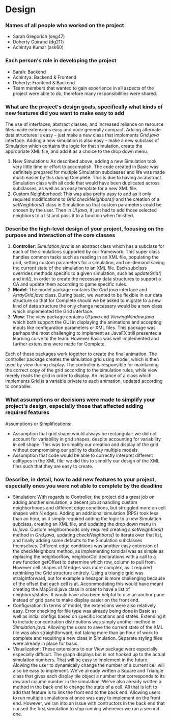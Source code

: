 # Design 
### Names of all people who worked on the project
- Sarah Gregorich (seg47)
- Doherty Guirand (dg211)
- Achintya Kumar (ask60)
### Each person's role in developing the project
- Sarah: Backend
- Achintya: Backend & Frontend
- Doherty: Frontend & Backend
- Team members that wanted to gain experience in all aspects of the project were able to do, therefore many responsibilities were shared.
### What are the project's design goals, specifically what kinds of new features did you want to make easy to add
The use of interfaces, abstract classes, and increased reliance on resource files made extensions easy and code generally compact. Adding alternate data structures is easy – just make a new class that implements _Grid.java_ interface. Adding a new simulation is also easy – make a new subclass of Simulation which contains the logic for that simulation, create the appropriate XML file, and add it as a choice to the drop down menu. 

1.	New Simulations: As described above, adding a new Simulation took very little time or effort to accomplish. The code created in Basic was definitely prepared for multiple Simulation subclasses and life was made much easier by this during Complete. This is due to having an abstract Simulation class with all code that would have been duplicated across subclasses, as well as an easy template for a new XML file.
2.	Custom Neighborhood: This was also pretty easy to add as it only required modifications to _Grid.checkNeighbors()_ and the creation of a _setNeighbors()_ class in Simulation so that custom parameters could be chosen by the user. Then in _UI.java_, it just had to add those selected neighbors to a list and pass it to a function when finished.
### Describe the high-level design of your project, focusing on the purpose and interaction of the core classes
1.	__Controller__: _Simulation.java_ is an abstract class which has a subclass for each of the simulations supported by our framework. This super class handles common tasks such as reading in an XML file, populating the grid, setting custom parameters for a simulation, and on-demand saving the current state of the simulation to an XML file. Each subclass overrides methods specific to a given simulation, such as _updateGrid()_ and _init()_, in order to create the necessary data structures to support a CA and update them according to game specific rules.
2.	__Model__: The model package contains the _Grid.java_ interface and _ArrayGrid.java_ class. During basic, we wanted to be flexible in our data structure so that for Complete should we be asked to migrate to a new kind of data structure the only change necessary would be a new class which implemented the Grid interface. 
3.	__View__: The view package contains _UI.java_ and _ViewingWindow.java_ which both support the GUI in displaying the animations and accepting inputs like configuration parameters or XML files. This package was perhaps the most challenging to implement as JavaFX still presented a learning curve to the team. However Basic was well implemented and further extensions were made for Complete.

Each of these packages work together to create the final animation. The controller package creates the simulation grid using model, which is then used by view during display. The controller is responsible for maintaining the correct copy of the grid according to the simulation rules, while view merely reads the grid in order to display. An instance of a class which implements Grid is a variable private to each animation, updated according to controller.

### What assumptions or decisions were made to simplify your project's design, especially those that affected adding required features
Assumptions or Simplifications: 
- Assumption that grid shape would always be rectangular: we did not account for variability in grid shapes, despite accounting for variability in cell shape.
This was to simplify our creation and display of the grid without compromising our ability to display multiple models.
- Assumption that code would be able to correctly interpret different celltypes in the XML file: we did this to simplify our design of the XML files such that they are easy to create.


### Describe, in detail, how to add new features to your project, especially ones you were not able to complete by the deadline
-	Simulation: With regards to Controller, the project did a great job on adding another simulation, a decent job at handling custom neighborhoods and different edge conditions, but struggled more on cell shapes with N edges. Adding an additional simulation (RPS) took less than an hour, as it simply required adding the logic to a new Simulation subclass, creating an XML file, and updating the drop down menu in _UI.java_. Custom neighborhoods only required creating a _setNeighbors()_ method in _Grid.java_, updating _checkNeighbors()_ to iterate over that list, and finally adding some defaults to the Simulation subclasses themselves. Different edge conditions was another easy extension of the checkNeighbors method, as implementing toroidal was as simple as replacing the neighborRow, neighborCol declarations with a call to a new function getOffset to determine which row, column to pull from. However cell shapes of N edges was more complex, as it required rethinking the Grid structure entirely. Using a triangle grid was straightforward, but for example a hexagon is more challenging because of the offset that each cell is at. Accommodating this would have meant creating the MapGrid.java class in order to have a list of neighbors/states. It would have also been helpful to use an anchor pane instead of grid pane to make display easier on the front end.
-	Configuration: In terms of model, the extensions were also relatively easy. Error checking for file type was already being done in Basic as well as initial configs based on specific locations and states. Extending it to include concentration distributions was simply another method in _Simulation.java_. Allowing the users to save the current state of the XML file was also straightforward, not taking more than an hour of work to complete and requiring a new class in Simulation. Separate styling files were already in place for basic. 
-	Visualization: These extensions to our View package were especially especially difficult. The graph displays but is not hooked up to the actual simulation numbers. That will be easy to implement in the future. Alowing the user to dynamically change the number of a current cell will also be easy to implement. We've already written a Square and Triangle class that gives each display tile object a number that corresponds to its row and column number in the simulation. We've also already written a method in the back end to change the state of a cell. All that is left to add that feature is to link the front end to the back end. 
 Allowing users to run multiple simulations at once was easy to implement on the front end. However, we ran into an issue with contructors in the back end that caused the first simulation to stop running whenever we ran a second one.
